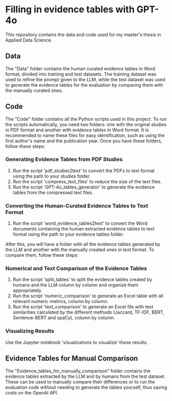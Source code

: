 # Filling in evidence tables with GPT-4o

This repository contains the data and code used for my master's thesis in Applied Data Science.

## Data
The "Data" folder contains the human curated evidence tables in Word format, divided into training and test datasets. The training dataset was used to refine the prompt given to the LLM, while the test dataset was used to generate the evidence tables for the evaluation by comparing them with the manually curated ones.

## Code
The "Code" folder contains all the Python scripts used in this project. To run the scripts automatically, you need two folders: one with the original studies in PDF format and another with evidence tables in Word format. It is recommended to name these files for easy identification, such as using the first author's name and the publication year. Once you have these folders, follow these steps:

### Generating Evidence Tables from PDF Studies
  1. Run the script 'pdf_studies2text' to convert the PDFs to text format using the path to your studies folder.
  2. Run the script 'compress_text_files' to reduce the size of the text files.
  3. Run the script 'GPT-4o_tables_generator' to generate the evidence tables from the compressed text files.

### Converting the Human-Curated Evidence Tables to Text Format
  1. Run the script 'word_evidence_tables2text' to convert the Word documents containing the human extracted evidence tables   to text format using the path to your evidence tables folder.

After this, you will have a folder with all the evidence tables generated by the LLM and another with the manually created ones in text format. To compare them, follow these steps:

### Numerical and Text Comparison of the Evidence Tables
  1. Run the script 'split_tables' to split the evidence tables created by humans and the LLM column by column and organize      them appropriately.
  2. Run the script 'numeric_comparison' to generate an Excel table with all relevant numeric metrics, column by column.
  3. Run the script 'text_comparison' to generate an Excel file with text similarities calculated by the different methods     (Jaccard, TF-IDF, BERT, Sentence-BERT and spaCy), column by column.

### Visualizing Results
Use the Jupyter notebook 'visualizations to visualize' these results.

## Evidence Tables for Manual Comparison
The "Evidence_tables_for_manually_comparison" folder contains the evidence tables extracted by the LLM and by humans from the test dataset. These can be used to manually compare their differences or to run the evaluation code without needing to generate the tables yourself, thus saving costs on the OpenAI API.
